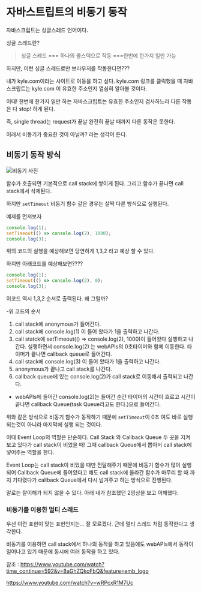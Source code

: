 # 자바스트립트의 비동기 동작

자바스크립트는 싱글스레드 언어이다.

싱글 스레드란?

> 싱글 스레드 === 하나의 콜스택으로 작동 ===한번에 한가지 일만 가능

하지만, 이런 싱글 스레드로만 브라우저를 작동한다면???

내가 kyle.com이라는 사이트로 이동을 하고 싶다. kyle.com 링크를 클릭했을 때 자바스크립트는 kyle.com 이 유효한 주소인지 열심히 알아볼 것이다.

이때! 한번에 한가지 일만 하는 자바스크립트는 유효한 주소인지 검사하느라 다른 작동은 다 stop! 하게 된다.

즉, single thread는 request가 끝날 완전히 끝날 때까지 다른 동작은 못한다.

이래서 비동기가 중요한 것이 아닐까? 라는 생각이 든다.

## 비동기 동작 방식

![비동기 사진](https://cdn-images-1.medium.com/max/1600/1*FA9NGxNB6-v1oI2qGEtlRQ.png)

함수가 호출되면 기본적으로 call stack에 쌓이게 된다. 그리고 함수가 끝나면 call stack에서 삭제된다.

하지만 `setTimeout` 비동기 함수 같은 경우는 살짝 다른 방식으로 실행된다.

예제를 먼저보자

```javascript
console.log(1);
setTimeout(() => console.log(2), 1000);
console.log(3);
```

위의 코드의 실행을 예상해보면 당연하게 1,3,2 라고 예상 할 수 있다.

하지만 아래코드를 예상해보면????

```javascript
console.log(1);
setTimeout(() => console.log(2), 0);
console.log(3);
```

이코드 역시 1,3,2 순서로 출력된다. 왜 그럴까?

-위 코드의 순서

1. call stack에 anonymous가 들어간다.
2. call stack에 console.log(1) 이 들어 왔다가 1을 출력하고 나간다.
3. call statck에 setTimeout(() => console.log(2), 1000)이 들어왔다 실행하고 나간다. 실행하면서 console.log(2) 는 webAPIs의 0초타이머와 함께 이동한다. 타이머가 끝나면 callback queue로 들어간다.
4. call stack에 console.log(3) 이 들어 왔다가 1을 출력하고 나간다.
5. anonymous가 끝나고 call stack를 나간다.
6. callback queue에 있는 console.log(2)가 call stack로 이동해서 출력되고 나간다.

- webAPIs에 들어간 console.log(2)는 들어간 순간 타이머의 시간이 흐르고 시간이 끝나면 callback Queue(task Queue라고도 한다.)으로 들어간다.

위와 같은 방식으로 비동기 함수가 동작하기 때문에 `setTimeout`이 0초 여도 바로 실행되는것이 아니라 마지막에 실행 되는 것이다.

이때 Event Loop의 역할은 단순하다. Call Stack 와 Callback Queue 두 곳을 지켜 보고 있다가 call stack이 비었을 때! 그때 callback Queue에서 뽑아서 call stack에 넣어주는 역할을 한다.

Event Loop는 call stack이 비었을 때만 전달해주기 때문에 비동기 함수가 많이 실행되어 Callback Queue에 들어있다고 해도 call stack에 올라간 함수가 마무리 할 때 까지 기다렸다가 callback Queue에서 다시 넘겨주고 하는 방식으로 진행된다.

말로는 잘이해가 되지 않을 수 있다. 아래 내가 참조했던 2영상을 보고 이해했다.

### 비동기를 이용한 멀티 스레드

우선 이런 표현이 맞는 표현인지는... 잘 모르겠다. 근데 멀티 스레드 처럼 동작한다고 생각한다.

비동기를 이용하면 call stack에서 하나의 동작을 하고 있음에도 webAPIs에서 동작이 일어나고 있기 때문에 동시에 여러 동작을 하고 있다.

참조 : https://www.youtube.com/watch?time_continue=592&v=8aGhZQkoFbQ&feature=emb_logo

https://www.youtube.com/watch?v=wRPcxR1M7Uc
